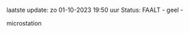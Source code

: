 laatste update: 
zo 01-10-2023 19:50   uur 
Status: FAALT - geel - 
<div class="service Y">microstation</div>